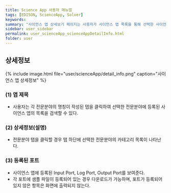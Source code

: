 ```yaml
---
title: Science App 사용자 매뉴얼
tags: [EDISON, ScienceApp, Solver]
keywords:
summary: "사이언스 앱 상세보기 페이지는 사용자가 사이언스 앱 목록을 통해 선택한 사이언스 앱의 상세 정보를 열람할 수 있는 화면이다. <br/>다음은 사이언스 앱의 상세정보에 대한 설명이다."
sidebar: user_sidebar
permalink: user_scienceApp_scienceAppDetailInfo.html
folder: user
---
```



## 상세정보

{% include image.html file="user/scienceApp/detail_info.png" caption="사이언스 앱 상세정보" %}

### (1) 앱 제목
- 사용자는 각 전문분야의 명칭이 작성된 탭을 클릭하여 선택한 전문분야에 등록된 사이언스 앱의 목록을 검색할 수 있다.

### (2) 상세정보(설명)
- 전문분야 탭을 클릭할 경우 탭 하단에 선택한 전문분야의 카테고리 목록이 나타난다.

### (3) 등록된 포트
- 사이언스 앱에 등록된 Input Port, Log Port, Output Port를 보여준다.
- 각 포트에 샘플 파일이 등록되어 있는 경우 다운로드가 가능하며, 포트가 등록되어있지 않은 항목은 화면에 출력되지 않는다.